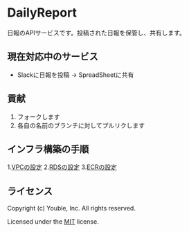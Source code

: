 # DailyReport

日報のAPIサービスです。投稿された日報を保管し、共有します。

## 現在対応中のサービス

* Slackに日報を投稿 → SpreadSheetに共有

## 貢献

1. フォークします
2. 各自の名前のブランチに対してプルリクします

## インフラ構築の手順

1.[VPCの設定](doc/vpc.md)
2.[RDSの設定](doc/rds.md)
3.[ECRの設定](doc/ecr.md)

## ライセンス

Copyright (c) Youble, Inc. All rights reserved.

Licensed under the [MIT](LICENSE.txt) license.
